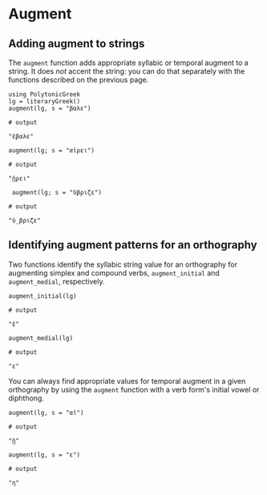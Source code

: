 # Augment

## Adding augment to strings

The `augment` function adds appropriate syllabic or temporal augment to a string.  It does *not* accent the string: you can do that separately with the functions described on the previous page.

```jldoctest augment
using PolytonicGreek 
lg = literaryGreek()
augment(lg, s = "βαλε")

# output

"ἐβαλε"
```

```jldoctest augment
augment(lg; s = "αἱρει")

# output

"ᾑρει"
```


```jldoctest augment
 augment(lg; s = "ὑβριζε") 

# output

"ὑ_βριζε"
```



## Identifying augment patterns for an orthography

Two functions identify the syllabic string value for an orthography for augmenting simplex and compound verbs, `augment_initial`  and `augment_medial`, respectively.

```jldoctest augment
augment_initial(lg)

# output

"ἐ"
```




```jldoctest augment
augment_medial(lg)

# output

"ε"
```

You can always find appropriate values for temporal augment in a given orthography by using the `augment` function with a verb form's initial vowel or diphthong.

```jldoctest augment
augment(lg, s = "αἱ")

# output

"ᾑ"
```


```jldoctest augment
augment(lg, s = "ε")

# output

"η"
```
